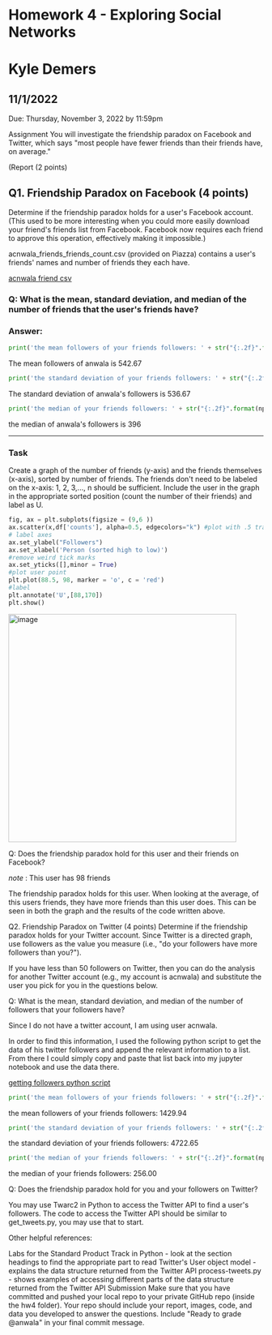 # Homework 4 - Exploring Social Networks
# Kyle Demers
## 11/1/2022
Due: Thursday, November 3, 2022 by 11:59pm

Assignment
You will investigate the friendship paradox on Facebook and Twitter, which says "most people have fewer friends than their friends have, on average."

(Report (2 points)

## Q1. Friendship Paradox on Facebook (4 points)
Determine if the friendship paradox holds for a user's Facebook account. (This used to be more interesting when you could more easily download your friend's friends list from Facebook. Facebook now requires each friend to approve this operation, effectively making it impossible.)

acnwala_friends_friends_count.csv (provided on Piazza) contains a user's friends' names and number of friends they each have.

[acnwala friend csv](https://github.com/Kyle-Demers08/Data440/blob/main/HW4/acnwala_friends_friends_count.csv)

### Q: What is the mean, standard deviation, and median of the number of friends that the user's friends have?

### Answer:

```python
print('the mean followers of your friends followers: ' + str("{:.2f}".format(np.mean(df['counts']))))
```

The mean followers of anwala is 542.67

```python
print('the standard deviation of your friends followers: ' + str("{:.2f}".format(np.std(df['counts']))))
```
The standard deviation of anwala's followers is 536.67


```python
print('the median of your friends followers: ' + str("{:.2f}".format(np.median(df['counts']))))``` 
```

the median of anwala's followers is 396

---

### Task 
Create a graph of the number of friends (y-axis) and the friends themselves (x-axis), sorted by number of friends. The friends don't need to be labeled on the x-axis: 1, 2, 3,..., n should be sufficient. Include the user in the graph in the appropriate sorted position (count the number of their friends) and label as U.

```python
fig, ax = plt.subplots(figsize = (9,6 ))
ax.scatter(x,df['counts'], alpha=0.5, edgecolors="k") #plot with .5 transparency
# label axes
ax.set_ylabel("Followers")
ax.set_xlabel('Person (sorted high to low)')
#remove weird tick marks
ax.set_yticks([],minor = True)
#plot user point
plt.plot(88.5, 98, marker = 'o', c = 'red')
#label 
plt.annotate('U',[88,170])
plt.show()
```
<img width="450" alt="image" src="https://user-images.githubusercontent.com/112887807/199545161-5b7d26bc-88c7-47c4-8a0e-40570b06bf9d.png">

Q: Does the friendship paradox hold for this user and their friends on Facebook?

*note* : This user has 98 friends

The friendship paradox holds for this user. When looking at the average, of this users friends, they have more friends than this user does. This can be seen in both the graph and the results of the code written above.

Q2. Friendship Paradox on Twitter (4 points)
Determine if the friendship paradox holds for your Twitter account. Since Twitter is a directed graph, use followers as the value you measure (i.e., "do your followers have more followers than you?").

If you have less than 50 followers on Twitter, then you can do the analysis for another Twitter account (e.g., my account is acnwala) and substitute the user you pick for you in the questions below.

Q: What is the mean, standard deviation, and median of the number of followers that your followers have?

Since I do not have a twitter account, I am using user acnwala.

In order to find this information, I used the following python script to get the data of his twitter followers and append the relevant information to a list. From there I could simply copy and paste that list back into my jupyter notebook and use the data there.

[getting followers python script](https://github.com/Kyle-Demers08/Data440/blob/main/HW4/Get_followers.py)

```python
print('the mean followers of your friends followers: ' + str("{:.2f}".format(np.mean(follower_counts))))
```

the mean followers of your friends followers: 1429.94

```python
print('the standard deviation of your friends followers: ' + str("{:.2f}".format(np.std(follower_counts))))
```

the standard deviation of your friends followers: 4722.65

```python
print('the median of your friends followers: ' + str("{:.2f}".format(np.median(follower_counts))))
```

the median of your friends followers: 256.00

Q: Does the friendship paradox hold for you and your followers on Twitter?

You may use Twarc2 in Python to access the Twitter API to find a user's followers. The code to access the Twitter API should be similar to get_tweets.py, you may use that to start.

Other helpful references:

Labs for the Standard Product Track in Python - look at the section headings to find the appropriate part to read
Twitter's User object model - explains the data structure returned from the Twitter API
process-tweets.py - shows examples of accessing different parts of the data structure returned from the Twitter API
Submission
Make sure that you have committed and pushed your local repo to your private GitHub repo (inside the hw4 folder). Your repo should include your report, images, code, and data you developed to answer the questions. Include "Ready to grade @anwala" in your final commit message.
